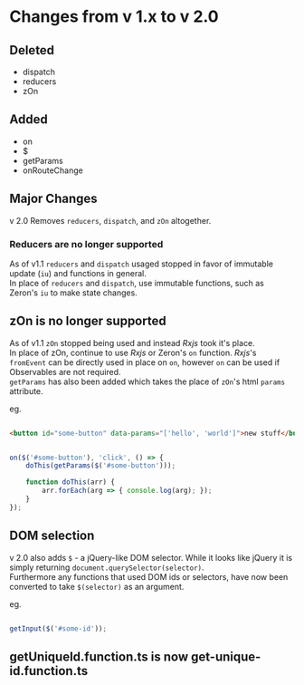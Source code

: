 # Changes from v 1.x to v 2.0

## Deleted

- dispatch
- reducers
- zOn

## Added

- on
- $
- getParams
- onRouteChange

## Major Changes

v 2.0 Removes `reducers`, `dispatch`, and `zOn` altogether.

### Reducers are no longer supported

As of v1.1 `reducers` and `dispatch` usaged stopped in favor of immutable update (`iu`) and functions in general.  
In place of `reducers` and `dispatch`, use immutable functions, such as Zeron's `iu` to make state changes.  

## zOn is no longer supported

As of v1.1 `zOn` stopped being used and instead *Rxjs* took it's place.  
In place of zOn, continue to use *Rxjs* or Zeron's `on` function.
*Rxjs*'s `fromEvent` can be directly used in place on `on`, however `on` can be used if Observables are not required.  
`getParams` has also been added which takes the place of `zOn`'s html `params` attribute.

eg.

```html

<button id="some-button" data-params="['hello', 'world']">new stuff</button>

```

```javascript

on($('#some-button'), 'click', () => {
    doThis(getParams($('#some-button')));

    function doThis(arr) {
        arr.forEach(arg => { console.log(arg); });
    }
});

```

## DOM selection

v 2.0 also adds `$` - a jQuery-like DOM selector. While it looks like jQuery it is simply returning `document.querySelector(selector)`.  
Furthermore any functions that used DOM ids or selectors, have now been converted to take `$(selector)` as an argument.

eg.

```javascript

getInput($('#some-id'));

```

## getUniqueId.function.ts is now get-unique-id.function.ts